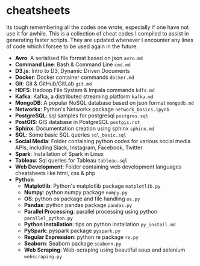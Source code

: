 # cheatsheets
Its tough remembering all the codes one wrote, especially if one have not use it for awhile. This is a collection of cheat codes I compiled to assist in generating faster scripts. They are updated whenever I encounter any lines of code which I forsee to be used again in the future. 

  * __Avro__: A serialised file format based on json `avro.md`
  * __Command Line__: Bash & Command Line `cmd.md`
  * __D3.js__: Intro to D3, Dynamic Driven Documents
  * __Docker__: Docker container commands `docker.md`
  * __Git__: Git & GitHub/GitLab `git.md`
  * __HDFS__: Hadoop File System & Impala commands `hdfs.md`
  * __Kafka__: Kafka, a distributed streaming platform `kafka.md`
  * __MongoDB__: A popular NoSQL database based on json format `mongodb.md`
  * __Networkx__: Python's Networkx package `network_basics.ipynb`
  * __PostgreSQL__: sql samples for postgresql `postgres.sql`
  * __PostGIS__: GIS database in PostgreSQL `postgis.rst`
  * __Sphinx__: Documentation creation using sphinx `sphinx.md`
  * __SQL__: Some basic SQL queries `sql_basic.sql`
  * __Social Media__: Folder containing python codes for various social media APIs, including Slack, Instagram, Facebook, Twitter
  * __Spark__: Installation of Spark in Linux
  * __Tableau__: Sql queries for Tableau `tableau.sql`
  * __Web Development__: Folder containing web development languages cheatsheets like html, css & php
  * __Python__
    * __Matplotlib__: Python's matplotlib package `matplotlib.py`
    * __Numpy__: python numpy package `numpy.py`
    * __OS__: python os package and file handling `os.py`
    * __Pandas__: python pandas package `pandas.py`
    * __Parallel Processing__: parallel processing using python `parallel_python.py`
    * __Python Installation__: tips on python installation `py_install.md`
    * __PySpark__: pyspark package `pyspark.py`
    * __Regular Expression__: python re package `re.py`
    * __Seaborn__: Seaborn package `seaborn.py`
    * __Web Scraping__: Web-scraping using beautiful soup and selenium `webscraping.py`
